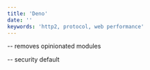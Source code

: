 ```yaml
---
title: 'Deno'
date: ''
keywords: 'http2, protocol, web performance'
---
```


-- removes opinionated modules

-- security default

